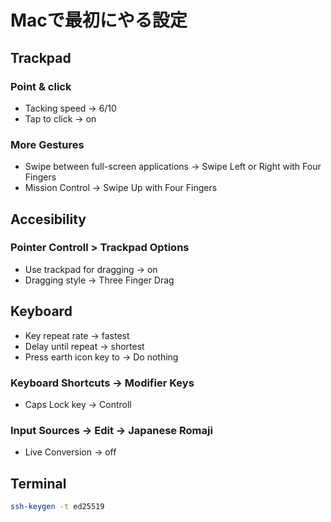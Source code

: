 # Macで最初にやる設定

## Trackpad
### Point & click
- Tacking speed -> 6/10
- Tap to click -> on

### More Gestures
- Swipe between full-screen applications -> Swipe Left or Right with Four Fingers
- Mission Control -> Swipe Up with Four Fingers

## Accesibility
### Pointer Controll > Trackpad Options
- Use trackpad for dragging -> on
- Dragging style -> Three Finger Drag

## Keyboard
- Key repeat rate -> fastest
- Delay until repeat -> shortest
- Press earth icon key to -> Do nothing

### Keyboard Shortcuts -> Modifier Keys
- Caps Lock key -> Controll

### Input Sources -> Edit -> Japanese Romaji
- Live Conversion -> off

## Terminal

```bash
ssh-keygen -t ed25519
```
